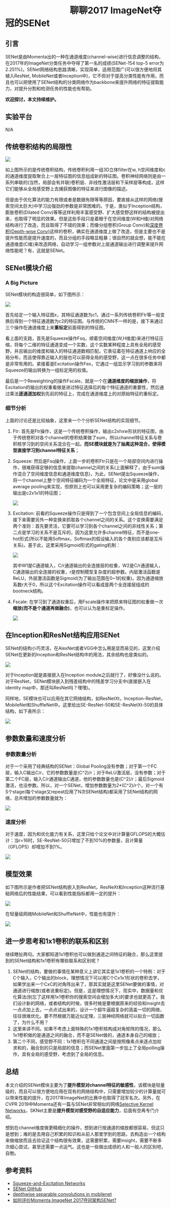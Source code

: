 # 　　　　　　　                 聊聊2017 ImageNet夺冠的SENet
## 引言

SENet是由Momenta出的一种在通道维度(channel-wise)进行信息调整的结构，在2017年的ImageNet分类任务中夺得了第一名的成绩(SENet-154 top-5 error为2.251%)。SENet网络结构思路清晰，实现简单，适用范围广(可以很方便地将其植入ResNet, MobileNet或者Inception中)，它不但对于提高分类性能有作用，而且也可以把使用了SENet结构的分类网络作为backbone来提升网络的特征提取能力，对提升分割和检测任务的性能也有帮助。

**欢迎探讨，本文持续维护。**

## 实验平台

N/A

## 传统卷积结构的局限性

![](images/Selection_418.png)

如上图所示的是传统卷积结构，传统卷积利用一组3D立体filter在w, h空间维度和c的通道维度提取聚合上一层特征图的信息组成新的特征图。卷积神经网络则是由一系列串联的(当然，局部会有并联)卷积层、非线性激活层和下采样层等构成，这样它们能够从全局感受野上去捕获图像的特征来进行图像的描述。

但是由于优化算法的能力有限或者是数据有限等等原因，要直接从这样的网络(搜索空间太巨大)中学习出强劲的参数是非常困难的。于是，类似于Inception结构，膨胀卷积(Dilated Conv)等等这样利用丰富感受野、扩大感受野这样的结构被提出来，也取得了明显的效果。但是这些手段只是着眼于在空间维度(W和H维)对网络结构进行了改造，而且取得了不错的效果；而像分组卷积(Group Conv)和[深度卷积(Depth-wise Conv)](https://github.com/Captain1986/CaptainBlackboard/blob/master/D%230004-depthwise_separable_convolutions_in_mobilenet/D%230004.md)这样的卷积，确实在通道维度上做了改造，但是主要也不是提升性能而是提升速度的，而且分组的手段略显粗暴；很自然的就会想，能不能在通道维度(C维)来改造网络，自动学习一组参数对上层通道输出进行调整来提升网络性能呢？有，这就是SENet。

## SENet模块介绍

### A Big Picture

SENet模块的构造很简单，如下图所示：

![](images/SENet.jpg)

首先给定一个输入特征图x，其特征通道数为c1，通过一系列传统卷积Ftr等一般变换后得到一个特征通道数为c2的特征图。与传统的CNN不一样的是，接下来通过三个操作在通道维度上来**重标定**前面得到的特征图。

看上面的支路，首先是Squeeze操作Fsq，顺着空间维度(W,H维度)来进行特征压缩，将每个二维的特征通道变成一个实数，这个实数某种程度上具有全局的感受野，并且输出的维度和输入的特征通道数相匹配。它表征着在特征通道上响应的全局分布，而且使得靠近输入的层也可以获得全局的感受野，这一点在很多任务中都是非常有用的。紧接着是Excitation操作Fex，它通过一组显示学习到的参数来将Squeeze的输出转换为一组标定用的权值。

最后是一个Reweighting的操作Fscale，就是一个在**通道维度的缩放操作**，将Excitation的输出的权重看做是进过特征选择后的每个特征通道的重要性，然后通过乘法**逐通道加权**到先前的特征上，完成在通道维度上的对原始特征的重标定。

### 细节分析

上面的讨论还是比较抽象，这里来一个个分析SENet结构的实现细节。

1. Ftr: 首先是Ftr操作，这是一个传统卷积操作，输出c2xhxw形状的特征图，由于传统卷积对各个channel的卷积结果做了sum，所以channel特征关系与卷积核学习到的空间关系混合在一起。**而SE模块就是为了抽离这种混合，使得模型直接学习到channel特征关系**；

2. Squeeze: 然后是Fsq操作，上面一步的卷积Ftr只是在一个局部空间内进行操作，很难获得足够的信息来提取channel之间的关系(上面解释了，由于sum操作混合了空间维度信息和通道维度信息)，为此，SENet提出Squeeze操作，将一个channel上整个空间特征编码为一个全局特征，论文中是采用global average pooling来实现，但原则上也可以采用更复杂的编码策略；这一层的输出是c2x1x1的特征图；

   ![](images/Selection_419.png)

3. Excitation: 前看的Squeeze操作只是得到了一个包含空间上全局信息的编码，接下来需要另外一种变换来抓取各个channel之间的关系。这个变换需要满足两个准则：首先要灵活，它要可以学习到各个channel之间的非线性关系；第二点是学习的关系不是互斥的，因为这里允许多channel特征，而不是one-hot形式(所以不能用Softmax，Softmax的假设输入的各个类别应该都是互斥关系)。基于此，这里采用Sigmoid形式的gating机制：

   ![](images/Selection_420.png)

   其中W1是C通道输入，C/r通道输出的全连接层的权重，W2是C/r通道输入，C通道输出的全连接的权重，r是控制模型复杂度的超参数。内层激活函数是ReLU，外层激活函数是Sigmoid(为了输出范围在0~1的权重)。因为通道缩放系数r大于0，所以这个Excitation操作可以看成是两个全连接层组成的bootneck结构。

4. Fscale: 在学习到了通道权重后，用Fscale操作来把原来特征图的权重做一次**缩放(而不是个通道再做融合)**，也可以认为是重标定操作。

   ![](images/Selection_421.png)

## 在Inception和ResNet结构应用SENet

SENet的结构小巧灵活，在AlexNet或者VGG中怎么用是显而易见的，这里介绍SENet在更新的Inception和ResNet结构中的用法，其余结构也是类似的。

![](images/Selection_423.png)

对于Inception就是直接嵌入在Inception module之后就行了，好像没什么说的。对于ResNet，SENet模块嵌入到残差结构中的残差学习分支中(直接嵌入在identity map中，那还叫ResNet吗？嘿嘿)。

同样地，SE模块也可以应用在其它网络结构，如ResNetXt，Inception-ResNet，MobileNet和ShuffleNet中。这里给出SE-ResNet-50和SE-ResNetXt-50的具体结构，如下表所示：

![](images/Selection_424.png)

## 参数数量和速度分析

### 参数数量分析

对于一个采用了经典结构的SENet：Global Pooling没有参数；对于第一个FC层，输入C输出C/r，它的参数数量是(C^2)/r；对于ReLU激活层，没有参数；对于第二个FC层，输入C/r通道输出C通道，他的参数数量也是(C^2)/r；最后Sigmoid激活，也没参数。所以，对一个SENet，增加参数数量为2*(C^2)/r个，对一个有S个stage(每个stage又repeat应用了N次SENet结构)都采用了SENet结构的网络，总共增加的参数数量就为：

![](images/Selection_425.png)

### 速度分析

对于速度，因为和优化能力有关系，这里只给个论文中对计算量GFLOPS的大概估计：当r=16时，SE-ResNet-50只增加了不到10%的参数量，且计算量（GFLOPS）却增加不到1%。

![](images/Selection_427.png)

## 模型效果

如下图所示是作者把SENet结构嵌入到ResNet，ResNeXt和Inception这种流行基础网络后的性能结果，可以看到性能指标都用一定的提升：

![](images/Selection_426.png)

在轻量级网络MobileNet和ShuffleNet中，性能也有提升：

![](images/Selection_428.png)

## 进一步思考和1x1卷积的联系和区别

继续瞎扯两句。大家都知道1x1卷积也可以做到通道之间特征的融合，那么这里提到的SENet结构和1x1卷积有哪些联系和区别呢？

1. SENet的结构，要做的事情在某种意义上讲它其实是1x1卷积的一个特例：对于C个输入，C个输出的block，理想情况下可以用C个Cx1x1形状的卷积去学，如果学出来一个CxC的对角阵出来了，那其实就是这里SENet要做的事情，对通道进行缩放(或者说重标定)。但是，这是理想情况下，现实中，数据量和优化算法(别忘了这样用1x1卷积你的搜索空间会增加多大)的要求也就更高了。我们设计新的网络，或者结构的时候，很多时候是要根据原来的经验和insight去一点点加上去，一点点试出来的，设计一个超牛逼超复杂的涵盖一切的网络，往往很难优化。要不然根据万能近似定理，三层神经网络就可以拟合一切函数了，为什么不用？
2. 这里来讲不同。如果不考虑上面特殊的1x1卷积核构成对角矩阵的情况，那么1x1卷积做的是通道之间的融合，而不是SENet做的，通道本身自己的缩放；
3. 第二个不同，感受野不同：1x1卷积在不同通道之间是按照像素点来逐点加权求和的，融合到的只是局部的信息；而SENet里面第一步加上了全局polling操作，具有全局的感受野，考虑到了全局的信息。

## 总结

本文介绍的SENet模块主要为了**提升模型对channel特征的敏感性**，该模块是轻量级的，而且可以很方便地应用在现有的网络结构中，只需要增加较少的计算量就可以带来性能的提升，在2017年ImageNet的比赛中也取得了冠军名次。另外，在CVPR 2019中Momenta还有一篇与SENet非常相似的网络[Selective Kernel Networks](https://arxiv.org/abs/1903.06586)，SKNet主要是**提升模型对感受野的自适应能力**，后面有空再专门介绍。

想到在channel维度做更精细化的操作，想到进行按通道的缩放都很容易，但这只是想到；难的是去用自己积累的知识和从前人那里学到的思路，去构造出一个结构来做缩放而且去验证这个结构很有效果，这需要积累，需要insight，需要不断多次细心尝试，甚至还需要一点运气。这也是一些做出成绩的人和一般人的区别吧，自勉。

## 参考资料

+ [Squeeze-and-Excitation Networks](https://arxiv.org/abs/1709.01507)
+ [SENet GitHub](https://github.com/hujie-frank/SENet)
+ [depthwise separable convolutions in mobilenet](https://github.com/Captain1986/CaptainBlackboard/blob/master/D%230004-depthwise_separable_convolutions_in_mobilenet/D%230004.md)
+ [如何评价Momenta ImageNet 2017夺冠架构SENet?](https://www.zhihu.com/question/63460684)

